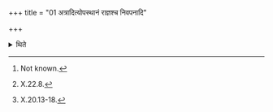 +++
title = "01 अत्रादित्योपस्थानं राज्ञश्च निवपनादि"

+++

<details><summary>थिते</summary>

1. Some teachers[^1] are of the opinion that the praise of the Sun,[^2] and the ritual beginning with the pouring out of the king (Soma)[^3] (should take place) at this stage.  


[^1]: Not known.  

[^2]: X.22.8.  

[^3]: X.20.13-18.
</details>
